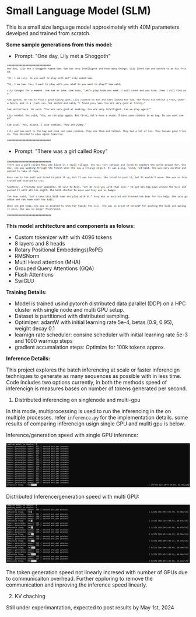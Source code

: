 # Small Language Model (SLM)

This is a small size language model approximately with 40M parameters develped and trained from scratch.

**Some sample generations from this model:**
- Prompt: "One day, Lily met a Shoggoth"

![Lilly met](generated_texts/Oneday_lilly_met.png)

- Prompt: "There was a girl called Rosy"

![there was a girl called rosy](generated_texts/there_was_girl_called_rosy.png)

**This model architecture and components as folows:**
- Custom tokenizer with with 4096 tokens
- 8 layers and 8 heads
- Rotary Positional Embeddings(RoPE)
- RMSNorm
- Multi Head attention (MHA)
- Grouped Query Attentions (GQA)
- Flash Attentions
- SwiGLU

**Training Details:**

- Model is trained usind pytorch distributed data parallel (DDP) on a HPC cluster with single node and multi GPU setup. 
- Dataset is partitioned with distributed sampling.
- Optimizer: adamW with initial learning rate 5e-4, betas (0.9, 0.95), weight decay 0.1
- learnign rate scheduler: consine scheduler with initial learning rate 5e-3 and 1000 warmup steps
- gradient accumalation steps: Optimize for 100k tokens approx. 

**Inference Details:**

This project explores the batch inferencing at scale or faster inferencign techniques to generate as many sequences as possible with in less time.
Code includes two options currently, in both the methods speed of inferencign is measures bases on number of tokens generated per second.

1) Distributed inferencing on singlenode and multi-gpu

In this mode, multiprocessing is used to run the inferencing in the on multiple processes. refer `inference.py` for the implementation details. 
some results of comparing inferencign usign single GPU and mullti gpu is below.

Inference/generation speed with single GPU inference:

![standalone inference](generated_texts/inference_speed_1gpu.png)

Distributed Inference/generation speed with multi GPU:

![distributed inference](generated_texts/inference_speed_distributed.png)

The token generation speed not linearly incresed with number of GPUs due to communicaiton overhead. Further epploring to remove the communication and inproving the inference speed linearly.

2) KV chaching

Still under experimantation, expected to post results by May 1st, 2024

